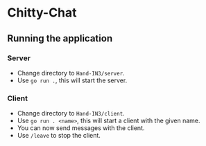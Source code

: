 # Chitty-Chat
## Running the application
### Server
- Change directory to `Hand-IN3/server`.  
- Use `go run .`, this will start the server.

### Client
- Change directory to `Hand-IN3/client`.  
- Use `go run . <name>`, this will start a client with the given name.
- You can now send messages with the client.
- Use `/leave` to stop the client.